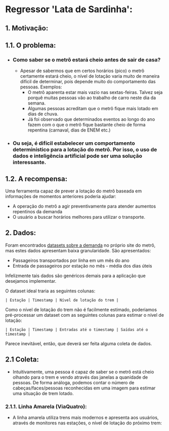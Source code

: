 # Regressor 'Lata de Sardinha':

## 1. Motivação:

## 1.1. O problema:
- ### Como saber se o metrô estará cheio antes de sair de casa?
  - Apesar de sabermos que em certos horários (pico) o metrô certamente estará cheio, o nível de lotação varia muito de maneira difícil de determinar, pois depende muito do comportamento das pessoas. Exemplos:
    - O metrô aparenta estar mais vazio nas sextas-feiras. Talvez seja porquê muitas pessoas vão ao trabalho de carro neste dia da semana.
    - Algumas pessoas acreditam que o metrô fique mais lotado em dias de chuva.
    - Já foi observado que determinados eventos ao longo do ano fazem com o que o metrô fique bastante cheio de forma repentina (carnaval, dias de ENEM etc.)
- ### Ou seja, **é difícil estabelecer um comportamento determinístico para a lotação do metrô**. Por isso, o uso de **dados e inteligência artificial** pode ser uma solução interessante.

## 1.2. A recompensa:
Uma ferramenta capaz de prever a lotação do metrô baseada em informações de  momentos anteriores poderia ajudar:
  - A operação do metrô a agir preventivamente para atender aumentos repentinos da demanda
  - O usuário a buscar horários melhores para utilizar o transporte.

## 2. Dados:
Foram encontrados [datasets sobre a demanda](https://transparencia.metrosp.com.br/dataset/demanda) no próprio site do metrô, mas estes dados apresentam baixa granularidade. São apresentados:
  - Passageiros transportados por linha em um mês do ano
  - Entrada de passageiros por estação no mês - média dos dias úteis

Infelizmente tais dados são genéricos demais para a aplicação que desejamos implementar.

O dataset ideal traria as seguintes colunas:

    | Estação | Timestamp | Nível de lotação do trem |

Como o nível de lotação do trem não é facilmente estimado, poderiamos pré-processar um dataset com as seguintes colunas para estimar o nível de lotação:

    | Estação | Timestamp | Entradas até o timestamp | Saídas até o timestamp |

Parece inevitável, então, que deverá ser feita alguma coleta de dados.

## 2.1 Coleta:

- Intuitivamente, uma pessoa é capaz de saber se o metrô está cheio olhando para o trem e vendo através das janelas a quanidade de pessoas. De forma análoga, podemos contar o número de cabeças/faces/pessoas reconhecidas em uma imagem para estimar uma situação de trem lotado.

### 2.1.1. Linha Amarela (ViaQuatro):

- A linha amarela utiliza trens mais modernos e apresenta aos usuários, através de monitores nas estações, o nível de lotação do próximo trem:

<p align="center>
    <img src="https://abrilvejasp.files.wordpress.com/2016/12/monitor_lotacao.jpeg?quality=70&strip=info&w=650&strip=info"/>
</p>
<p align="center>Imagem exibida nos monitores da linha amarela</p>

Infelizmente estas imagens são apresentadas apenas nos monitores das estações. Não há qualquer informação online, a não ser o estado atual de operação das linhas (normal, paralisada, velocidade reduzida).

De todo modo, como estes níveis de lotação dos vagões são produzidos utilizando o sistema de amortecimento do trem e já foram validados com bastante tempo de uso, as imagens dos monitores são uma boa alternativa ao método de processamento de imagem para contagem de pessoas. O monitor já fornece níveis de lotação bem definidos para todo o trem.
